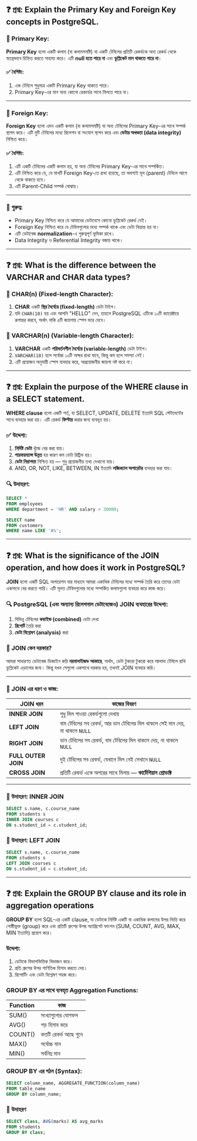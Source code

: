 
## ❓ প্রশ্ন: Explain the Primary Key and Foreign Key concepts in PostgreSQL.

### 🔹 Primary Key:
**Primary Key** হলো একটি কলাম (বা কলামসমষ্টি) যা একটি টেবিলের প্রতিটি রেকর্ডকে অন্য রেকর্ড থেকে স্বতন্ত্রভাবে চিহ্নিত করতে সাহায্য করে। এটি **null হতে পারে না** এবং **ডুপ্লিকেট মান থাকতে পারে না**।

#### ✅ বৈশিষ্ট্য:
1. এক টেবিলে শুধুমাত্র একটি Primary Key থাকতে পারে।
2. Primary Key-এর মান অন্য কোনো রেকর্ডের সাথে মিলতে পারে না।

---

### 🔹 Foreign Key:
**Foreign Key** হলো এমন একটি কলাম (বা কলামসমষ্টি) যা অন্য টেবিলের Primary Key-এর সাথে সম্পর্ক স্থাপন করে। এটি দুটি টেবিলের মধ্যে রিলেশন বা সংযোগ স্থাপন করে এবং **ডেটার অখণ্ডতা (data integrity)** নিশ্চিত করে।

#### ✅ বৈশিষ্ট্য:
1. এটি একটি টেবিলের একটি কলাম হয়, যা অন্য টেবিলের Primary Key-এর সাথে সম্পর্কিত।
2. এটি নিশ্চিত করে যে, যে মানটি Foreign Key-তে রাখা হয়েছে, তা অবশ্যই মূল (parent) টেবিলে আগে থেকে থাকতে হবে।
3. এটি Parent-Child সম্পর্ক বোঝায়।

---

### 🎯 গুরুত্ব:
- Primary Key নিশ্চিত করে যে আমাদের ডেটাবেসে কোনো ডুপ্লিকেট রেকর্ড নেই।
- Foreign Key নিশ্চিত করে যে টেবিলগুলোর মধ্যে সম্পর্ক থাকে এবং ডেটা বিভ্রান্ত হয় না।
- এটি ডেটাবেজ **normalization**-এ গুরুত্বপূর্ণ ভূমিকা রাখে।
- Data Integrity ও Referential Integrity বজায় থাকে।

---

## ❓ প্রশ্ন: What is the difference between the VARCHAR and CHAR data types?

### 🔸 CHAR(n) (Fixed-length Character):
1. **CHAR** একটি **স্থির দৈর্ঘ্যের (fixed-length)** ডেটা টাইপ।
2. যদি `CHAR(10)` হয় এবং আপনি "HELLO" দেন, তাহলে PostgreSQL এটিকে ১০টি ক্যারেক্টারে রূপান্তর করবে, অর্থাৎ বাকি ৫টি জায়গায় স্পেস ভরে দেবে।

### 🔸 VARCHAR(n) (Variable-length Character):
1. **VARCHAR** একটি **পরিবর্তনশীল দৈর্ঘ্যের (variable-length)** ডেটা টাইপ।
2. `VARCHAR(10)` হলে সর্বোচ্চ ১০টি অক্ষর রাখা যাবে, কিন্তু কম হলে সমস্যা নেই।
3. এটি প্রয়োজন অনুযায়ী স্পেস ব্যবহার করে, অপ্রয়োজনীয় জায়গা নষ্ট করে না।

---

## ❓ প্রশ্ন: Explain the purpose of the WHERE clause in a SELECT statement.

**WHERE clause** হলো একটি শর্ত, যা SELECT, UPDATE, DELETE ইত্যাদি SQL স্টেটমেন্টের সাথে ব্যবহার করা হয়। এটি রেকর্ড **ফিল্টার** করার জন্য ব্যবহৃত হয়।

### ✅ উদ্দেশ্য:
1. **নির্দিষ্ট ডেটা** খুঁজে বের করা যায়।
2. **পারফরম্যান্স উন্নত** হয় কারণ কম ডেটা রিট্রিভ হয়।
3. **ডেটা নিরাপত্তা** নিশ্চিত হয় — শুধু প্রয়োজনীয় তথ্য দেখানো যায়।
4. AND, OR, NOT, LIKE, BETWEEN, IN ইত্যাদি **লজিক্যাল অপারেটর** ব্যবহার করা যায়।

### 🔍 উদাহরণ:
```sql
SELECT *
FROM employees
WHERE department = 'HR' AND salary > 30000;

SELECT name
FROM customers
WHERE name LIKE 'A%';
```
---

## ❓ প্রশ্ন: What is the significance of the JOIN operation, and how does it work in PostgreSQL?

**JOIN** হলো একটি SQL অপারেশন যার মাধ্যমে আমরা একাধিক টেবিলের মধ্যে সম্পর্ক তৈরি করে তাদের ডেটা একসাথে বের করতে পারি। এটি মূলত টেবিলগুলোর মধ্যে সম্পর্কিত কলামগুলো ব্যবহার করে কাজ করে।

### 🔍 PostgreSQL (এবং অন্যান্য রিলেশনাল ডেটাবেজেও) JOIN ব্যবহারের উদ্দেশ্য:

1. বিভিন্ন টেবিলের **কম্বাইন্ড (combined)** ডেটা দেখা  
2. **রিপোর্ট** তৈরি করা  
3. **ডেটা বিশ্লেষণ (analysis)** করা

### 🤔 JOIN কেন দরকার?

আমরা সাধারণত ডেটাবেজ ডিজাইন করি **নরমালাইজড আকারে**, অর্থাৎ, ডেটা টুকরো টুকরো করে আলাদা টেবিলে রাখি ডুপ্লিকেট এড়ানোর জন্য। কিন্তু যখন সেগুলো একসাথে দরকার হয়, তখনই JOIN ব্যবহার করি।

---

### 🧩 JOIN এর ধরণ ও কাজ:

| JOIN ধরন         | কাজের বিবরণ |
|------------------|--------------|
| **INNER JOIN**   | শুধু মিল পাওয়া রেকর্ডগুলো দেখায় |
| **LEFT JOIN**    | বাম টেবিলের সব রেকর্ড, আর ডান টেবিলের মিল থাকলে সেই মান দেয়, না থাকলে `NULL` |
| **RIGHT JOIN**   | ডান টেবিলের সব রেকর্ড, বাম টেবিলের মিল থাকলে দেয়, না থাকলে `NULL` |
| **FULL OUTER JOIN** | দুই টেবিলের সব রেকর্ড, যেখানে মিল নেই সেখানে `NULL` |
| **CROSS JOIN**   | প্রতিটি রেকর্ড একে অপরের সাথে মিলায় — **কার্টেশিয়ান প্রোডাক্ট** |

---

### 🧪 উদাহরণ: INNER JOIN 
```sql
SELECT s.name, c.course_name
FROM students s
INNER JOIN courses c
ON s.student_id = c.student_id;
```
### 🧪 উদাহরণ: LEFT JOIN
```sql
SELECT s.name, c.course_name
FROM students s
LEFT JOIN courses c
ON s.student_id = c.student_id;
```
---

## ❓ প্রশ্ন: Explain the GROUP BY clause and its role in aggregation operations

**GROUP BY** হলো SQL-এর একটি clause, যা ডেটাকে নির্দিষ্ট একটি বা একাধিক কলামের উপর ভিত্তি করে গোষ্ঠীভুক্ত (group) করে এবং প্রতিটি গ্রুপের উপর অ্যাগ্রিগেট ফাংশন (SUM, COUNT, AVG, MAX, MIN ইত্যাদি) প্রয়োগ করে।

### উদ্দেশ্য:
1. ডেটাকে বিভাগভিত্তিক বিভাজন করে।  
2. প্রতি গ্রুপের উপর গাণিতিক হিসাব করতে দেয়।  
3. রিপোর্টিং এবং ডেটা বিশ্লেষণ সহজ করে।  

### GROUP BY এর সাথে ব্যবহৃত Aggregation Functions:

| Function | কাজ                        |
| -------- | -------------------------- |
| SUM()    | সংখ্যাগুলোর যোগফল          |
| AVG()    | গড় হিসাব করে              |
| COUNT()  | কতটি রেকর্ড আছে গুনে      |
| MAX()    | সর্বোচ্চ মান               |
| MIN()    | সর্বনিম্ন মান              |

### GROUP BY এর গঠন (Syntax):

```sql
SELECT column_name, AGGREGATE_FUNCTION(column_name)
FROM table_name
GROUP BY column_name;
```
### 🧪 উদাহরণ
```sql
SELECT class, AVG(marks) AS avg_marks
FROM students
GROUP BY class;
```





